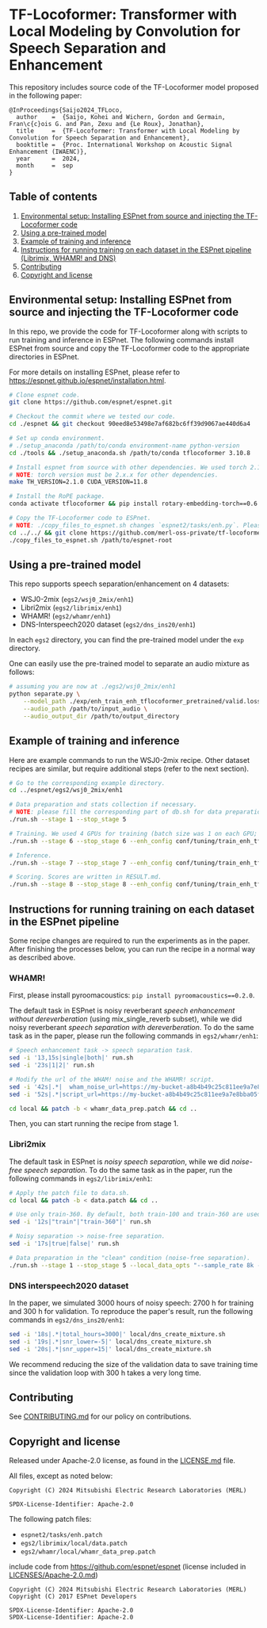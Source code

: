 <!--
Copyright (C) 2024 Mitsubishi Electric Research Laboratories (MERL)

SPDX-License-Identifier: Apache-2.0
-->

# TF-Locoformer: Transformer with Local Modeling by Convolution for Speech Separation and Enhancement

This repository includes source code of the TF-Locoformer model proposed in the following paper:

```
@InProceedings{Saijo2024_TFLoco,
  author    =  {Saijo, Kohei and Wichern, Gordon and Germain, Fran\c{c}ois G. and Pan, Zexu and {Le Roux}, Jonathan},
  title     =  {TF-Locoformer: Transformer with Local Modeling by Convolution for Speech Separation and Enhancement},
  booktitle =  {Proc. International Workshop on Acoustic Signal Enhancement (IWAENC)},
  year      =  2024,
  month     =  sep
}
```

## Table of contents

1. [Environmental setup: Installing ESPnet from source and injecting the TF-Locoformer code](#environmental-setup-installing-espnet-from-source-and-injecting-the-tf-locoformer-code)
2. [Using a pre-trained model](#using-a-pre-trained-model)
3. [Example of training and inference](#example-of-training-and-inference)
4. [Instructions for running training on each dataset in the ESPnet pipeline (Librimix, WHAMR! and DNS)](#instructions-for-running-training-on-each-dataset-in-the-espnet-pipeline)
5. [Contributing](#contributing)
6. [Copyright and license](#copyright-and-license)

## Environmental setup: Installing ESPnet from source and injecting the TF-Locoformer code

In this repo, we provide the code for TF-Locoformer along with scripts to run training and inference in ESPnet.
The following commands install ESPnet from source and copy the TF-Locoformer code to the appropriate directories in ESPnet.

For more details on installing ESPnet, please refer to https://espnet.github.io/espnet/installation.html.

```sh
# Clone espnet code.
git clone https://github.com/espnet/espnet.git

# Checkout the commit where we tested our code.
cd ./espnet && git checkout 90eed8e53498e7af682bc6ff39d9067ae440d6a4

# Set up conda environment.
# ./setup_anaconda /path/to/conda environment-name python-version
cd ./tools && ./setup_anaconda.sh /path/to/conda tflocoformer 3.10.8

# Install espnet from source with other dependencies. We used torch 2.1.0 and cuda 11.8.
# NOTE: torch version must be 2.x.x for other dependencies.
make TH_VERSION=2.1.0 CUDA_VERSION=11.8

# Install the RoPE package.
conda activate tflocoformer && pip install rotary-embedding-torch==0.6.1

# Copy the TF-Locoformer code to ESPnet.
# NOTE: ./copy_files_to_espnet.sh changes `espnet2/tasks/enh.py`. Please be careful when using your existing ESPnet environment.
cd ../../ && git clone https://github.com/merl-oss-private/tf-locoformer.git && cd tf_locoformer
./copy_files_to_espnet.sh /path/to/espnet-root
```

## Using a pre-trained model

This repo supports speech separation/enhancement on 4 datasets:

- WSJ0-2mix (`egs2/wsj0_2mix/enh1`)
- Libri2mix (`egs2/librimix/enh1`)
- WHAMR! (`egs2/whamr/enh1`)
- DNS-Interspeech2020 dataset (`egs2/dns_ins20/enh1`)

In each `egs2` directory, you can find the pre-trained model under the `exp` directory.

One can easily use the pre-trained model to separate an audio mixture as follows:

```sh
# assuming you are now at ./egs2/wsj0_2mix/enh1
python separate.py \
    --model_path ./exp/enh_train_enh_tflocoformer_pretrained/valid.loss.ave_5best.pth \
    --audio_path /path/to/input_audio \
    --audio_output_dir /path/to/output_directory
```

## Example of training and inference

Here are example commands to run the WSJ0-2mix recipe.
Other dataset recipes are similar, but require additional steps (refer to the next section).

```sh
# Go to the corresponding example directory.
cd ../espnet/egs2/wsj0_2mix/enh1

# Data preparation and stats collection if necessary.
# NOTE: please fill the corresponding part of db.sh for data preparation.
./run.sh --stage 1 --stop_stage 5

# Training. We used 4 GPUs for training (batch size was 1 on each GPU; GPU RAM depends on dataset).
./run.sh --stage 6 --stop_stage 6 --enh_config conf/tuning/train_enh_tflocoformer.yaml --ngpu 4

# Inference.
./run.sh --stage 7 --stop_stage 7 --enh_config conf/tuning/train_enh_tflocoformer.yaml --ngpu 1 --gpu_inference true --inference_model valid.loss.ave_5best.pth

# Scoring. Scores are written in RESULT.md.
./run.sh --stage 8 --stop_stage 8 --enh_config conf/tuning/train_enh_tflocoformer.yaml
```

## Instructions for running training on each dataset in the ESPnet pipeline

Some recipe changes are required to run the experiments as in the paper.
After finishing the processes below, you can run the recipe in a normal way as described above.

### WHAMR!

First, please install pyroomacoustics: `pip install pyroomacoustics==0.2.0`.

The default task in ESPnet is noisy reverberant *speech enhancement without dereverberation* (using mix_single_reverb subset), while we did noisy reverberant *speech separation with dereverberation*.
To do the same task as in the paper, please run the following commands in `egs2/whamr/enh1`:

```sh
# Speech enhancement task -> speech separation task.
sed -i '13,15s|single|both|' run.sh
sed -i '23s|1|2|' run.sh

# Modify the url of the WHAM! noise and the WHAMR! script.
sed -i '42s|.*|  wham_noise_url=https://my-bucket-a8b4b49c25c811ee9a7e8bba05fa24c7.s3.amazonaws.com/wham_noise.zip|' local/whamr_create_mixture.sh
sed -i '52s|.*|script_url=https://my-bucket-a8b4b49c25c811ee9a7e8bba05fa24c7.s3.amazonaws.com/whamr_scripts.tar.gz|' local/whamr_create_mixture.sh

cd local && patch -b < whamr_data_prep.patch && cd ..
```

Then, you can start running the recipe from stage 1.

### Libri2mix

The default task in ESPnet is *noisy speech separation*, while we did *noise-free speech separation*.
To do the same task as in the paper, run the following commands in `egs2/librimix/enh1`:

```sh
# Apply the patch file to data.sh.
cd local && patch -b < data.patch && cd ..

# Use only train-360. By default, both train-100 and train-360 are used.
sed -i '12s|"train"|"train-360"|' run.sh

# Noisy separation -> noise-free separation.
sed -i '17s|true|false|' run.sh

# Data preparation in the "clean" condition (noise-free separation).
./run.sh --stage 1 --stop_stage 5 --local_data_opts "--sample_rate 8k --min_or_max min --cond clean"
```

### DNS interspeech2020 dataset

In the paper, we simulated 3000 hours of noisy speech: 2700 h for training and 300 h for validation.
To reproduce the paper's result, run the following commands in `egs2/dns_ins20/enh1`:

```sh
sed -i '18s|.*|total_hours=3000|' local/dns_create_mixture.sh
sed -i '19s|.*|snr_lower=-5|' local/dns_create_mixture.sh
sed -i '20s|.*|snr_upper=15|' local/dns_create_mixture.sh
```

We recommend reducing the size of the validation data to save training time since the validation loop with 300 h takes a very long time.

## Contributing

See [CONTRIBUTING.md](CONTRIBUTING.md) for our policy on contributions.

## Copyright and license

Released under Apache-2.0 license, as found in the [LICENSE.md](LICENSE.md) file.

All files, except as noted below:

```
Copyright (C) 2024 Mitsubishi Electric Research Laboratories (MERL)

SPDX-License-Identifier: Apache-2.0
```

The following patch files:

- `espnet2/tasks/enh.patch`
- `egs2/librimix/local/data.patch`
- `egs2/whamr/local/whamr_data_prep.patch`

include code from <https://github.com/espnet/espnet> (license included in [LICENSES/Apache-2.0.md](LICENSES/Apache-2.0.md))

```
Copyright (C) 2024 Mitsubishi Electric Research Laboratories (MERL)
Copyright (C) 2017 ESPnet Developers

SPDX-License-Identifier: Apache-2.0
SPDX-License-Identifier: Apache-2.0
```
